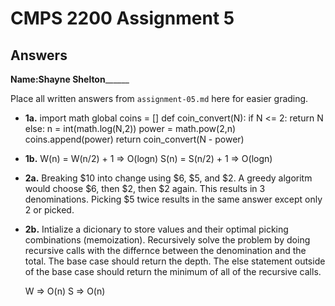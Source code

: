 # CMPS 2200 Assignment 5
## Answers

**Name:**__Shayne Shelton________


Place all written answers from `assignment-05.md` here for easier grading.





- **1a.**
  import math
  global coins = []
  def coin_convert(N):
    if N <= 2:
      return N
    else:
      n = int(math.log(N,2))
      power = math.pow(2,n)
      coins.append(power)
      return coin_convert(N - power)

- **1b.**
  W(n) = W(n/2) + 1 => O(logn)
  S(n) = S(n/2) + 1 => O(logn)

- **2a.**
  Breaking $10 into change using $6, $5, and $2. A greedy algoritm would choose $6, then $2,
  then $2 again. This results in 3 denominations. Picking $5 twice results in the same answer except
  only 2 or picked.
  
- **2b.**
  Intialize a dicionary to store values and their optimal picking combinations (memoization). Recursively solve
  the problem by doing recursive calls with the differnce between the denomination and the total. The base
  case should return the depth. The else statement outside of the base case should return the minimum of 
  all of the recursive calls.
  
  W => O(n)
  S => O(n)

